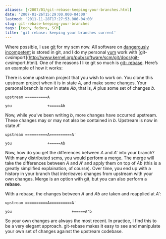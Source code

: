```yaml
---
aliases: [/2007/01/git-rebase-keeping-your-branches.html]
date: '2007-01-26T15:29:00.000-04:00'
lastmod: '2011-11-28T17:27:53.006-04:00'
slug: git-rebase-keeping-your-branches
tags: [tech, fedora, SCM]
title: 'git rebase: keeping your branches current'
---
```


Where possible, I use [git](http://git.or.cz) for my scm now. All software on
[dangerously incompetent](http://dangerouslyincompetent.com) is stored in git,
and I do my personal [yum](http://linux.duke.edu/projects/yum/) work with
[git-cvsimport](http://www.kernel.org/pub/software/scm/git/docs/git-
cvsimport.html). One of the reasons I like git so much is [git-
rebase](http://www.kernel.org/pub/software/scm/git/docs/git-rebase.html).
Here’s an example of how it works:  
  
There is some upstream project that you wish to work on. You clone this
upstream project when it is in state _A_, and make some changes. Your personal
branch is now in state _Ab_, that is, _A_ plus some set of changes _b_.  

    
    
    upstream ==========A  
      
    you                +=====Ab

  
Now, while you’ve been writing _b_, more changes have occurred upstream. These
changes may or may not also be contained in _b_. Upstream is now in state _A’_  

    
    
    upstream ==========A==========A'  
      
    you                +=====Ab

  
Now, how do you get the differences between _A_ and _A’_ into your branch?
With many distributed scms, you would perform a merge. The merge will take the
differences between _A_ and _A’_ and apply them on top of _Ab_ (this is a
greatly simplified explaination, of course). Over time, you end up with a
history in your branch that interleaves changes from upstream with your own
changes. Merge is an option with git, but you can also perform a **rebase**.  
  
With a rebase, the changes between _A_ and _Ab_ are taken and reapplied at
_A’_:  

    
    
    upstream ==========A==========A'  
      
    you                           +=====A'b

  
So your own changes are always the most recent. In practice, I find this to be
a very elegant approach. git-rebase makes it easy to see and manipulate your
own set of changes against the upstream codebase.

